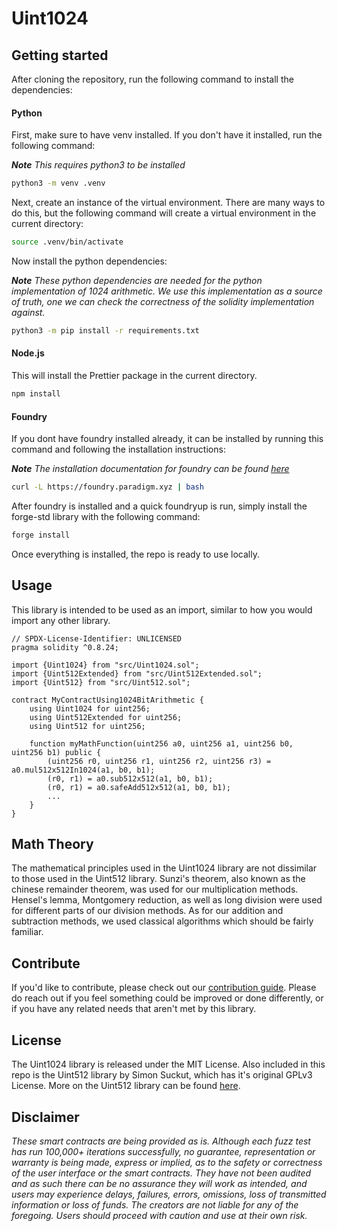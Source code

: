 # Uint1024

## Getting started

After cloning the repository, run the following command to install the dependencies:

#### Python

First, make sure to have venv installed. If you don't have it installed, run the following command:

_**Note**_ _This requires python3 to be installed_

```bash
python3 -m venv .venv
```

Next, create an instance of the virtual environment. There are many ways to do this, but the following command will create a virtual environment in the current directory:

```bash
source .venv/bin/activate
```

Now install the python dependencies:

_**Note**_ _These python dependencies are needed for the python implementation of 1024 arithmetic. We use this implementation as a source of truth, one we can check the correctness of the solidity implementation against._

```bash
python3 -m pip install -r requirements.txt
```

#### Node.js

This will install the Prettier package in the current directory.

```bash
npm install
```

#### Foundry

If you dont have foundry installed already, it can be installed by running this command and following the installation instructions:

_**Note**_ _The installation documentation for foundry can be found [here](https://book.getfoundry.sh/getting-started/installation)_

```bash
curl -L https://foundry.paradigm.xyz | bash
```

After foundry is installed and a quick foundryup is run, simply install the forge-std library with the following command:

```bash
forge install
```

Once everything is installed, the repo is ready to use locally.

## Usage

This library is intended to be used as an import, similar to how you would import any other library.

```solidity
// SPDX-License-Identifier: UNLICENSED
pragma solidity ^0.8.24;

import {Uint1024} from "src/Uint1024.sol";
import {Uint512Extended} from "src/Uint512Extended.sol";
import {Uint512} from "src/Uint512.sol";

contract MyContractUsing1024BitArithmetic {
    using Uint1024 for uint256;
    using Uint512Extended for uint256;
    using Uint512 for uint256;

    function myMathFunction(uint256 a0, uint256 a1, uint256 b0, uint256 b1) public {
        (uint256 r0, uint256 r1, uint256 r2, uint256 r3) = a0.mul512x512In1024(a1, b0, b1);
        (r0, r1) = a0.sub512x512(a1, b0, b1);
        (r0, r1) = a0.safeAdd512x512(a1, b0, b1);
        ...
    }
}

```

## Math Theory

The mathematical principles used in the Uint1024 library are not dissimilar to those used in the Uint512 library. Sunzi's theorem, also known as the chinese remainder theorem, was used for our multiplication methods. Hensel's lemma, Montgomery reduction, as well as long division were used for different parts of our division methods. As for our addition and subtraction methods, we used classical algorithms which should be fairly familiar.

## Contribute

If you'd like to contribute, please check out our [contribution guide](./CONTRIBUTORS.md). Please do reach out if you feel something could be improved or done differently, or if you have any related needs that aren't met by this library.

## License

The Uint1024 library is released under the MIT License. Also included in this repo is the Uint512 library by Simon Suckut, which has it's original GPLv3 License. More on the Uint512 library can be found [here](https://github.com/SimonSuckut/Solidity_Uint512).

## Disclaimer

_These smart contracts are being provided as is. Although each fuzz test has run 100,000+ iterations successfully, no guarantee, representation or warranty is being made, express or implied, as to the safety or correctness of the user interface or the smart contracts. They have not been audited and as such there can be no assurance they will work as intended, and users may experience delays, failures, errors, omissions, loss of transmitted information or loss of funds. The creators are not liable for any of the foregoing. Users should proceed with caution and use at their own risk._
